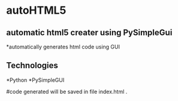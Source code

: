 # autoHTML5
## automatic html5 creater using PySimpleGui
*automatically generates html code using GUI

## Technologies
*Python
*PySimpleGUI

#code generated will be saved in file index.html . 
